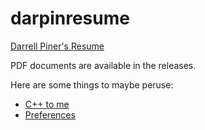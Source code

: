 # darpinresume

[Darrell Piner's Resume](./resume.md)

PDF documents are available in the releases.

Here are some things to maybe peruse:

- [C++ to me](./c++2me.md)
- [Preferences](./preferences.md)

